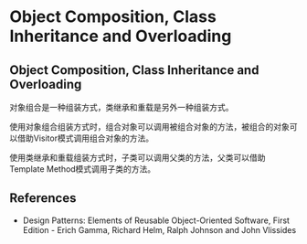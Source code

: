 # Object Composition, Class Inheritance and Overloading

## Object Composition, Class Inheritance and Overloading

对象组合是一种组装方式，类继承和重载是另外一种组装方式。

使用对象组合组装方式时，组合对象可以调用被组合对象的方法，被组合的对象可以借助Visitor模式调用组合对象的方法。

使用类继承和重载组装方式时，子类可以调用父类的方法，父类可以借助Template Method模式调用子类的方法。

## References
- Design Patterns: Elements of Reusable Object-Oriented Software, First Edition - Erich Gamma, Richard Helm, Ralph Johnson and John Vlissides
